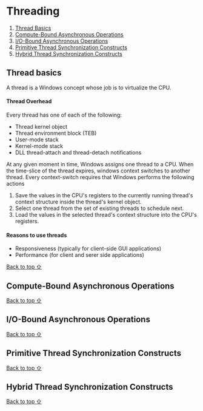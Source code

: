 ﻿# Threading

1. [Thread Basics](#thread-basics)
2. [Compute-Bound Asynchronous Operations](#compute-bound-asynchronous-operations)
3. [I/O-Bound Asynchronous Operations](#hybrid-thread-synchronization-constructs)
4. [Primitive Thread Synchronization Constructs](#io-bound-asynchronous-operations)
5. [Hybrid Thread Synchronization Constructs](#primitive-thread-synchronization-constructs)

## Thread basics

A thread is a Windows concept whose job is to virtualize the CPU.

#### Thread Overhead

Every thread has one of each of the following:

- Thread kernel object
- Thread environment block (TEB)
- User-mode stack
- Kernel-mode stack
- DLL thread-attach and thread-detach notifications

At any given moment in time, Windows assigns one thread to a CPU. When the time-slice of the thread expires, windows
context switches to another thread. Every context-switch requires that Windows performs the following actions

1) Save the values in the CPU's registers to the currently running thread's context structure inside the thread's
   kernel object.
2) Select one thread from the set of existing threads to schedule next.
3) Load the values in the selected thread's context structure into the CPU's registers.

#### Reasons to use threads

- Responsiveness (typically for client-side GUI applications)
- Performance (for client and serer side applications)

[Back to top ⇧](#threading)

## Compute-Bound Asynchronous Operations

[Back to top ⇧](#threading)

## I/O-Bound Asynchronous Operations

[Back to top ⇧](#threading)

## Primitive Thread Synchronization Constructs

[Back to top ⇧](#threading)

## Hybrid Thread Synchronization Constructs

[Back to top ⇧](#threading)
